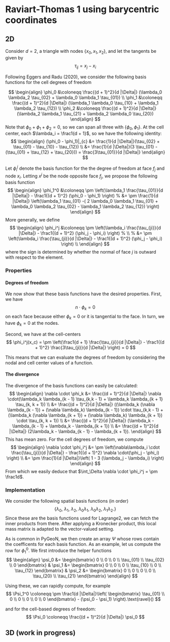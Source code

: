 # Raviart-Thomas 1 using barycentric coordinates

## 2D
Consider $d = 2$, a triangle with nodes $\{x_0, x_1, x_2\}$, and let the tangents be given by
$$
\tau_{ij} = x_j - x_i
$$

Following Eggers and Radu (2020), we consider the following basis functions for the cell degrees of freedom

$$
\begin{align}
    \phi_0 &\coloneqq \frac{(d + 1)^2}{d |\Delta|} (\lambda_0 \lambda_2 \tau_{02} + \lambda_0 \lambda_1 \tau_{01})  \\
    \phi_1 &\coloneqq \frac{(d + 1)^2}{d |\Delta|} (\lambda_1 \lambda_0 \tau_{10} + \lambda_1 \lambda_2 \tau_{12}) \\
    \phi_2 &\coloneqq \frac{(d + 1)^2}{d |\Delta|} (\lambda_2 \lambda_1 \tau_{21} + \lambda_2 \lambda_0 \tau_{20})
\end{align}
$$
Note that $\phi_0 + \phi_1 + \phi_2 = 0$, so we can span all three with $\{\phi_0, \phi_1\}$. 
At the cell center, each $\lambda_i = \frac1{d + 1}$, so we have the following identity:
$$
\begin{align}
    (\phi_0 - \phi_1)|_{c} 
    &= \frac{1}{d |\Delta|}(\tau_{02} + \tau_{01} - \tau_{10} - \tau_{12}) \\
    &= \frac{1}{d |\Delta|}(3 \tau_{01} - (\tau_{01} + \tau_{12} + \tau_{20}))
    = \frac{3\tau_{01}}{d |\Delta|}
\end{align}
$$

Let $\phi_i^j$ denote the basis function for the the degree of freedom at face $f_j$ and node $x_i$. Letting $x^j$ be the node opposite face $f_j$,
we propose the following basis function
$$
\begin{align}
    \phi_1^0 &\coloneqq \pm \left(\lambda_1 \frac{\tau_{01}}{d |\Delta|} - \frac1{(d + 1)^2} (\phi_0 - \phi_1) \right) 
    % &= \pm  \frac{1}{d |\Delta|} \left(\lambda_1 \tau_{01} -( 2 \lambda_0 \lambda_1 \tau_{01} + \lambda_0 \lambda_2 \tau_{02} - \lambda_1 \lambda_2 \tau_{12}) \right)
\end{align}
$$
More generally, we define
$$
\begin{align}
    \phi_i^j &\coloneqq \pm \left(\lambda_i \frac{\tau_{ji}}{d |\Delta|} - \frac1{(d + 1)^2} (\phi_j - \phi_i) \right) 
    % \\
    % &= \pm \left(\lambda_i \frac{\tau_{ji}}{d |\Delta|} - \frac1{(d + 1)^2} (\phi_j - \phi_i) \right) \\
\end{align}
$$
where the sign is determined by whether the normal of face $j$ is outward with respect to the element. 


### Properties

#### Degrees of freedom
We now show that these basis functions have the desired properties. First, we have 
$$
    n \cdot \phi_k = 0
$$
on each face because either $\phi_k = 0$ or it is tangential to the face. In turn, we have $\phi_k = 0$ at the nodes.

Second, we have at the cell-centers
$$
    \phi_i^j(x_c) = \pm \left(\frac1{d + 1} \frac{\tau_{ji}}{d |\Delta|} - \frac1{(d + 1)^2}  \frac{3\tau_{ji}}{d |\Delta|} \right) = 0
$$

This means that we can evaluate the degrees of freedom by considering the nodal and cell center values of a function.

#### The divergence

The divergence of the basis functions can easily be calculated:
$$
\begin{align}
    \nabla \cdot \phi_k 
    &= \frac{(d + 1)^2}{d |\Delta|} \nabla \cdot(\lambda_k \lambda_{k - 1} \tau_{k,k - 1} + \lambda_k \lambda_{k + 1} \tau_{k, k + 1}) \\
    &= \frac{(d + 1)^2}{d |\Delta|} ((\lambda_k (\nabla \lambda_{k - 1}) + (\nabla \lambda_k) \lambda_{k - 1}) \cdot \tau_{k,k - 1} + (\lambda_k (\nabla \lambda_{k + 1}) + (\nabla \lambda_k) \lambda_{k + 1}) \cdot \tau_{k, k + 1}) \\
    &= \frac{(d + 1)^2}{d |\Delta|} (\lambda_k - \lambda_{k - 1} + \lambda_k - \lambda_{k + 1}) \\
    &= \frac{(d + 1)^2}{d |\Delta|} (2\lambda_k - \lambda_{k - 1} - \lambda_{k + 1}).
\end{align}
$$
This has mean zero. For the cell degrees of freedom, we compute
$$
\begin{align}
    \nabla \cdot \phi_i^j 
    &= \pm \left(\nabla\lambda_i \cdot \frac{\tau_{ji}}{d |\Delta|} - \frac1{(d + 1)^2} \nabla \cdot(\phi_j - \phi_i) \right) \\
    &= \pm \frac{1}{d |\Delta|}\left( 1 - 3 (\lambda_j - \lambda_i) \right)
\end{align}
$$
From which we easily deduce that $\int_\Delta \nabla \cdot \phi_i^j = \pm \frac1d$.

### Implementation

We consider the following spatial basis functions (in order)
$$
    \left \{ 
        \lambda_0, \  
        \lambda_1, \  
        \lambda_2, \  
        \lambda_0 \lambda_1, \ 
        \lambda_0 \lambda_2, \ 
        \lambda_1 \lambda_2. 
    \right \}
$$
Since these are the basis functions used for Lagrange2, we can fetch the inner products from there. After applying a Kronecker product, this local mass matrix is adapted to the vector-valued setting.

As is common in PyGeoN, we then create an array $\Psi$ whose rows contain the coefficents for each basis function. As an example, let us compute the row for $\phi_1^0$. We first introduce the helper functions
$$
\begin{align}
    \psi_0 &= 
    \begin{bmatrix} 
        0 \\ 0 \\ 0 \\
        \tau_{01} \\ \tau_{02} \\ 0 
    \end{bmatrix}
    &
    \psi_1 &= 
    \begin{bmatrix} 
        0 \\ 0 \\ 0 \\
        \tau_{10} \\ 0 \\ \tau_{12}
    \end{bmatrix}
    &
    \psi_2 &= 
    \begin{bmatrix} 
        0 \\ 0 \\ 0 \\
        0 \\ \tau_{20} \\ \tau_{21} 
    \end{bmatrix}
\end{align}
$$

Using these, we can rapidly compute, for example
$$
    \Psi_1^0 \coloneqq \pm \frac1{d |\Delta|}\left(
    \begin{bmatrix} 
        \tau_{01} \\ 0 \\ 0 \\
        0 \\ 0 \\ 0 
    \end{bmatrix}
    - (\psi_0 - \psi_1)
    \right).\text{ravel}()
$$

and for the cell-based degrees of freedom:
$$
    \Psi_0 \coloneqq \frac{(d + 1)^2}{d |\Delta|} \psi_0
$$

## 3D (work in progress)
